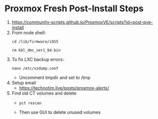 # Proxmox Fresh Post-Install Steps

1. https://community-scripts.github.io/ProxmoxVE/scripts?id=post-pve-install
2. From node shell:
   ```
   cd /lib/firmware/i915
   ```
   ```
   rm kbl_dmc_ver1_04.bin
   ```
4. To fix LXC backup errors:
   ```
   nano /etc/vzdump.conf
   ```
     - Uncomment tmpdir and set to /tmp
6. Setup email
      - https://technotim.live/posts/proxmox-alerts/
7. Find old CT volumes and delete
      - ```
        pct rescan
        ```
      - Then use GUI to delete unused volumes
